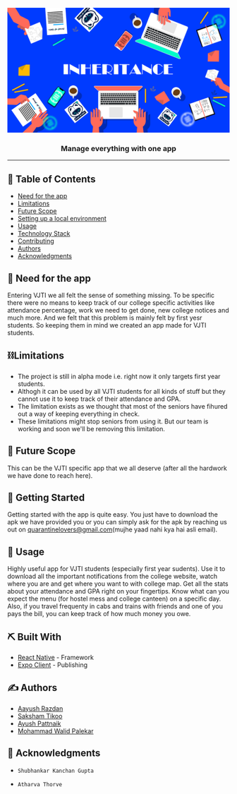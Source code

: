 <p align="center">
  <a href="" rel="noopener">
 <img src="./assets/readme.png" alt="Project logo"></a>
</p>

<h3 align="center"> Manage everything with one app
    <br> 
</h3>

---

## 📝 Table of Contents

- [Need for the app](#problem_statement)
- [Limitations](#limitations)
- [Future Scope](#future_scope)
- [Setting up a local environment](#getting_started)
- [Usage](#usage)
- [Technology Stack](#tech_stack)
- [Contributing](../CONTRIBUTING.md)
- [Authors](#authors)
- [Acknowledgments](#acknowledgments)

## 🧐 Need for the app <a name = "problem_statement"></a>

Entering VJTI we all felt the sense of something missing. To be specific there were no means to keep track of our college specific activities like attendance percentage, work we need to get done, new college notices and much more. And we felt that this problem is mainly felt by first yesr students. So keeping them in mind we created an app made for VJTI students.

## ⛓️Limitations <a name = "limitations"></a>

- The project is still in alpha mode i.e. right now it only targets first year students.
- Althogh it can be used by all VJTI students for all kinds of stuff but they cannot use it to keep track of their attendance and GPA.
- The limitation exists as we thought that most of the seniors have fihured out a way of keeping everything in check.
- These limitations might stop seniors from using it. But our team is working and soon we'll be removing this limitation.

## 🚀 Future Scope <a name = "future_scope"></a>

This can be the VJTI specific app that we all deserve (after all the hardwork we have done to reach here).

## 🏁 Getting Started <a name = "getting_started"></a>

Getting started with the app is quite easy. You just have to download the apk we have provided you or you can simply ask for the apk by reaching us out on quarantinelovers@gmail.com(mujhe yaad nahi kya hai asli email).

## 🎈 Usage <a name="usage"></a>

Highly useful app for VJTI students (especially first year sudents). Use it to download all the important notifications from the college website,
watch where you are and get where you want to with college map. Get all the stats about your attendance and GPA right on your fingertips. Know what can you expect the menu (for hostel mess and college canteen) on a specific day. Also, if you travel frequenty in cabs and trains with friends and one of you pays the bill, you can keep track of how much money you owe.

## ⛏️ Built With <a name = "tech_stack"></a>

- [React Native](https://github.com/facebook/react-native) - Framework
- [Expo Client](https://expo.io/) - Publishing

## ✍️ Authors <a name = "authors"></a>

- [Aayush Razdan](https://github.com/aayush-razdan)
- [Saksham Tikoo](https://github.com/tikoosaksham)
- [Ayush Pattnaik](https://github.com/ayushpattnaik)
- [Mohammad Walid Palekar](https://github.com/greybeard9)

## 🎉 Acknowledgments <a name = "acknowledgments"></a>

-     Shubhankar Kanchan Gupta
-     Atharva Thorve
